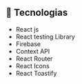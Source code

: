 ## 🚀 Tecnologias 
- React js
- React testing Library
- Firebase
- Context API
- React Router
- React Icons
- React Toastify
